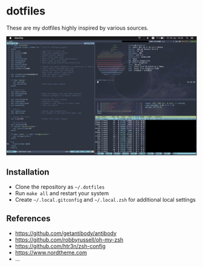 # dotfiles

These are my dotfiles highly inspired by various sources.

![screenshot](screen.png "")

## Installation
- Clone the repository as `~/.dotfiles`
- Run `make all` and restart your system
- Create `~/.local.gitconfig` and `~/.local.zsh` for additional local settings

## References
- https://github.com/getantibody/antibody
- https://github.com/robbyrussell/oh-my-zsh
- https://github.com/htr3n/zsh-config
- https://www.nordtheme.com
- ...
